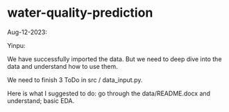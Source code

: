 # water-quality-prediction

Aug-12-2023:

Yinpu: 

We have successfully imported the data. But we need to deep dive into the data and understand how to use them. 

We need to finish 3 ToDo in src / data_input.py. 

Here is what I suggested to do: go through the data/README.docx and understand; basic EDA. 